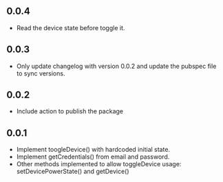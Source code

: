 ## 0.0.4

* Read the device state before toggle it.

## 0.0.3

* Only update changelog with version 0.0.2 and update
  the pubspec file to sync versions.

## 0.0.2

* Include action to publish the package

## 0.0.1

* Implement toogleDevice() with hardcoded initial state.
* Implement getCredentials() from email and password.
* Other methods implemented to allow toggleDevice usage:
  setDevicePowerState() and getDevice()
